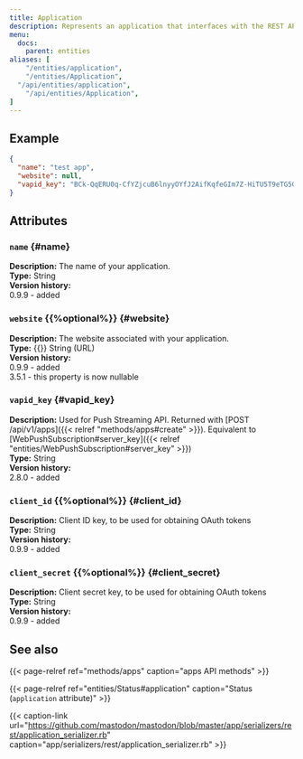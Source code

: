 ```yaml
---
title: Application
description: Represents an application that interfaces with the REST API to access accounts or post statuses.
menu:
  docs:
    parent: entities
aliases: [
	"/entities/application",
	"/entities/Application",
  "/api/entities/application",
	"/api/entities/Application",
]
---
```


## Example

```json
{
  "name": "test app",
  "website": null,
  "vapid_key": "BCk-QqERU0q-CfYZjcuB6lnyyOYfJ2AifKqfeGIm7Z-HiTU5T9eTG5GxVA0_OH5mMlI4UkkDTpaZwozy0TzdZ2M="
}
```

## Attributes

### `name` {#name}

**Description:** The name of your application.\
**Type:** String\
**Version history:**\
0.9.9 - added

### `website` {{%optional%}} {#website}

**Description:** The website associated with your application.\
**Type:** {{<nullable>}} String (URL)\
**Version history:**\
0.9.9 - added\
3.5.1 - this property is now nullable

### `vapid_key` {#vapid_key}

**Description:** Used for Push Streaming API. Returned with [POST /api/v1/apps]({{< relref "methods/apps#create" >}}). Equivalent to [WebPushSubscription#server_key]({{< relref "entities/WebPushSubscription#server_key" >}})\
**Type:** String\
**Version history:**\
2.8.0 - added

### `client_id` {{%optional%}} {#client_id}

**Description:** Client ID key, to be used for obtaining OAuth tokens\
**Type:** String\
**Version history:**\
0.9.9 - added

### `client_secret` {{%optional%}} {#client_secret}

**Description:** Client secret key, to be used for obtaining OAuth tokens\
**Type:** String\
**Version history:**\
0.9.9 - added

## See also

{{< page-relref ref="methods/apps" caption="apps API methods" >}}

{{< page-relref ref="entities/Status#application" caption="Status (`application` attribute)" >}}

{{< caption-link url="https://github.com/mastodon/mastodon/blob/master/app/serializers/rest/application_serializer.rb" caption="app/serializers/rest/application_serializer.rb" >}}